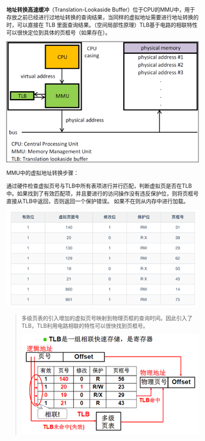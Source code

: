 **地址转换高速缓冲**（Translation-Lookaside Buffer）位于CPU的MMU中，用于存放之前已经进行过地址转换的查询结果，当同样的虚拟地址需要进行地址转换的时，可以直接在 TLB 里面查询结果。（空间局部性原理）TLB基于电路的相联特性可以很快定位到具体的页框号（如果存在）。

![img](assets/2b27dac8cc647f8aac989da2d1166db2.png)

MMU中的虚拟地址转换步骤：

通过硬件检查虚拟页号与TLB中所有表项进行并行匹配，判断虚拟页是否在TLB中。如果找到了有效匹配项，并且要进行的访问操作没有违反保护位，则将页框号直接从TLB中返回，否则返回一个保护错误。
如果不在则从内存中进行加载。

![image-20201203173548597](assets/image-20201203173548597.png)


> 多级页表的引入增加的虚拟页号映射到物理页框的查询时间。因此引入了TLB，TLB利用电路相联的特性可以很快找到页框号。
>
> ![image-20201226213532384](assets/image-20201226213532384.png)


